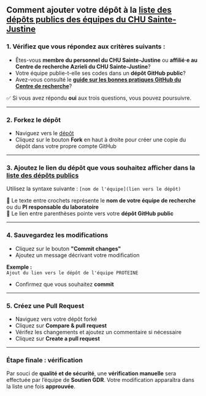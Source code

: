 ## Comment ajouter votre dépôt à la [liste des dépôts publics des équipes du CHU Sainte-Justine](depots-publics-chusj.md)

### 1. Vérifiez que vous répondez aux critères suivants :

- Êtes-vous **membre du personnel du CHU Sainte-Justine** ou **affilié·e au Centre de recherche Azrieli du CHU Sainte-Justine**?
- Votre équipe publie-t-elle ses codes dans un **dépôt GitHub public**?
- Avez-vous consulté le **[guide sur les bonnes pratiques GitHub du Centre de recherche](https://enseignement.chusj.org/getmedia/483e0900-6af9-411d-87bc-db23a9b05f73/GUI_gdr_bonnes-pratiques_github.pdf)**?

✅ Si vous avez répondu **oui** aux trois questions, vous pouvez poursuivre.

---

### 2. Forkez le dépôt

- Naviguez vers le [dépôt](https://github.com/vitrinechusj/depots-chusj)
- Cliquez sur le bouton **Fork** en haut à droite pour créer une copie du dépôt dans votre propre compte GitHub

---

### 3. Ajoutez le lien du dépôt que vous souhaitez afficher dans la [liste des dépôts publics](https://github.com/vitrinechusj/depots-chusj/blob/main/depots-publics-chusj.md)

Utilisez la syntaxe suivante : `[nom de l'équipe](lien vers le dépôt)`

🔹 Le texte entre crochets représente le **nom de votre équipe de recherche** ou du **PI responsable du laboratoire**  
🔹 Le lien entre parenthèses pointe vers votre **dépôt GitHub public**

---

### 4. Sauvegardez les modifications

- Cliquez sur le bouton **"Commit changes"**
- Ajoutez un message décrivant votre modification

**Exemple :**  
`Ajout du lien vers le dépôt de l'équipe PROTEINE`

- Confirmez que vous souhaitez **commit**

---

### 5. Créez une Pull Request

- Naviguez vers votre dépôt forké
- Cliquez sur **Compare & pull request**
- Vérifez les changements et ajoutez un commentaire si nécessaire
- Cliquez sur **Create a pull request**

---

### Étape finale : vérification

Par souci de **qualité et de sécurité**, une **vérification manuelle** sera effectuée par l’équipe de **Soutien GDR**.
Votre modification apparaîtra dans la liste une fois **approuvée**.
